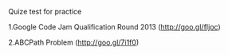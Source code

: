 Quize test for practice
 
 1.Google Code Jam Qualification Round 2013 (http://goo.gl/fIjoc)
 
 2.ABCPath Problem (http://goo.gl/7i1f0)
